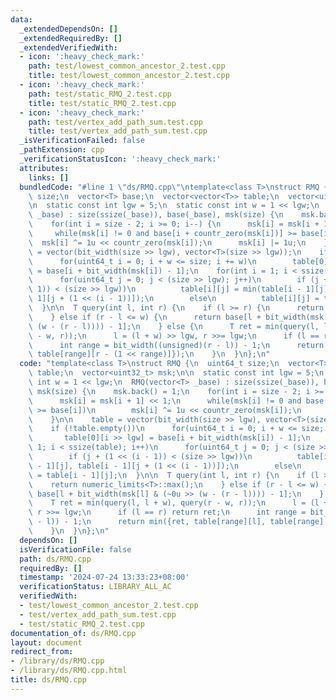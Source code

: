 ```yaml
---
data:
  _extendedDependsOn: []
  _extendedRequiredBy: []
  _extendedVerifiedWith:
  - icon: ':heavy_check_mark:'
    path: test/lowest_common_ancestor_2.test.cpp
    title: test/lowest_common_ancestor_2.test.cpp
  - icon: ':heavy_check_mark:'
    path: test/static_RMQ_2.test.cpp
    title: test/static_RMQ_2.test.cpp
  - icon: ':heavy_check_mark:'
    path: test/vertex_add_path_sum.test.cpp
    title: test/vertex_add_path_sum.test.cpp
  _isVerificationFailed: false
  _pathExtension: cpp
  _verificationStatusIcon: ':heavy_check_mark:'
  attributes:
    links: []
  bundledCode: "#line 1 \"ds/RMQ.cpp\"\ntemplate<class T>\nstruct RMQ {\n  uint64_t\
    \ size;\n  vector<T> base;\n  vector<vector<T>> table;\n  vector<uint32_t> msk;\n\
    \n  static const int lgw = 5;\n  static const int w = 1 << lgw;\n  RMQ(vector<T>\
    \ _base) : size(ssize(_base)), base(_base), msk(size) {\n    msk.back() = 1;\n\
    \    for(int i = size - 2; i >= 0; i--) {\n      msk[i] = msk[i + 1] << 1;\n \
    \     while(msk[i] != 0 and base[i + countr_zero(msk[i])] >= base[i])\n      \
    \  msk[i] ^= 1u << countr_zero(msk[i]);\n      msk[i] |= 1u;\n    }\n\n    table\
    \ = vector(bit_width(size >> lgw), vector<T>(size >> lgw));\n    if (!table.empty())\n\
    \      for(uint64_t i = 0; i + w <= size; i += w)\n        table[0][i >> lgw]\
    \ = base[i + bit_width(msk[i]) - 1];\n    for(int i = 1; i < ssize(table); i++)\n\
    \      for(uint64_t j = 0; j < (size >> lgw); j++)\n        if (j + (1 << (i -\
    \ 1)) < (size >> lgw))\n          table[i][j] = min(table[i - 1][j], table[i -\
    \ 1][j + (1 << (i - 1))]);\n        else\n          table[i][j] = table[i - 1][j];\n\
    \  }\n\n  T query(int l, int r) {\n    if (l >= r) {\n      return numeric_limits<T>::max();\n\
    \    } else if (r - l <= w) {\n      return base[l + bit_width(msk[l] & (~0u >>\
    \ (w - (r - l)))) - 1];\n    } else {\n      T ret = min(query(l, l + w), query(r\
    \ - w, r));\n      l = (l + w) >> lgw, r >>= lgw;\n      if (l == r) return ret;\n\
    \      int range = bit_width((unsigned)(r - l)) - 1;\n      return min({ret, table[range][l],\
    \ table[range][r - (1 << range)]});\n    }\n  }\n};\n"
  code: "template<class T>\nstruct RMQ {\n  uint64_t size;\n  vector<T> base;\n  vector<vector<T>>\
    \ table;\n  vector<uint32_t> msk;\n\n  static const int lgw = 5;\n  static const\
    \ int w = 1 << lgw;\n  RMQ(vector<T> _base) : size(ssize(_base)), base(_base),\
    \ msk(size) {\n    msk.back() = 1;\n    for(int i = size - 2; i >= 0; i--) {\n\
    \      msk[i] = msk[i + 1] << 1;\n      while(msk[i] != 0 and base[i + countr_zero(msk[i])]\
    \ >= base[i])\n        msk[i] ^= 1u << countr_zero(msk[i]);\n      msk[i] |= 1u;\n\
    \    }\n\n    table = vector(bit_width(size >> lgw), vector<T>(size >> lgw));\n\
    \    if (!table.empty())\n      for(uint64_t i = 0; i + w <= size; i += w)\n \
    \       table[0][i >> lgw] = base[i + bit_width(msk[i]) - 1];\n    for(int i =\
    \ 1; i < ssize(table); i++)\n      for(uint64_t j = 0; j < (size >> lgw); j++)\n\
    \        if (j + (1 << (i - 1)) < (size >> lgw))\n          table[i][j] = min(table[i\
    \ - 1][j], table[i - 1][j + (1 << (i - 1))]);\n        else\n          table[i][j]\
    \ = table[i - 1][j];\n  }\n\n  T query(int l, int r) {\n    if (l >= r) {\n  \
    \    return numeric_limits<T>::max();\n    } else if (r - l <= w) {\n      return\
    \ base[l + bit_width(msk[l] & (~0u >> (w - (r - l)))) - 1];\n    } else {\n  \
    \    T ret = min(query(l, l + w), query(r - w, r));\n      l = (l + w) >> lgw,\
    \ r >>= lgw;\n      if (l == r) return ret;\n      int range = bit_width((unsigned)(r\
    \ - l)) - 1;\n      return min({ret, table[range][l], table[range][r - (1 << range)]});\n\
    \    }\n  }\n};\n"
  dependsOn: []
  isVerificationFile: false
  path: ds/RMQ.cpp
  requiredBy: []
  timestamp: '2024-07-24 13:33:23+08:00'
  verificationStatus: LIBRARY_ALL_AC
  verifiedWith:
  - test/lowest_common_ancestor_2.test.cpp
  - test/vertex_add_path_sum.test.cpp
  - test/static_RMQ_2.test.cpp
documentation_of: ds/RMQ.cpp
layout: document
redirect_from:
- /library/ds/RMQ.cpp
- /library/ds/RMQ.cpp.html
title: ds/RMQ.cpp
---
```


